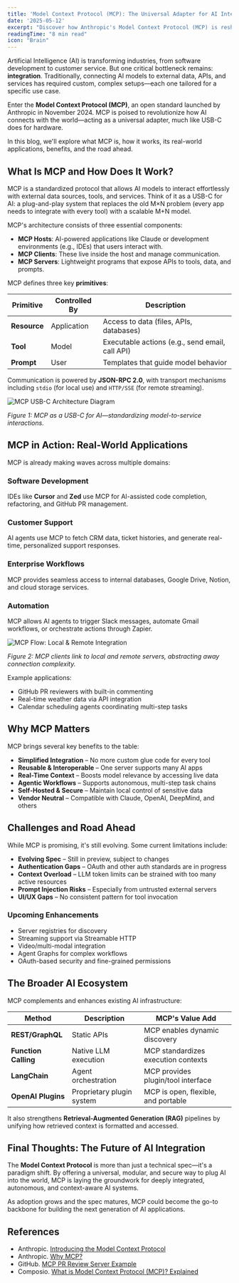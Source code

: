 ```yaml
---
title: 'Model Context Protocol (MCP): The Universal Adapter for AI Integration'
date: '2025-05-12'
excerpt: "Discover how Anthropic's Model Context Protocol (MCP) is reshaping AI integration by standardizing connections between models and external tools, APIs, and data."
readingTime: "8 min read"
icon: "Brain"
---
```


Artificial Intelligence (AI) is transforming industries, from software development to customer service. But one critical bottleneck remains: **integration**. Traditionally, connecting AI models to external data, APIs, and services has required custom, complex setups—each one tailored for a specific use case.

Enter the **Model Context Protocol (MCP)**, an open standard launched by Anthropic in November 2024. MCP is poised to revolutionize how AI connects with the world—acting as a universal adapter, much like USB-C does for hardware.

In this blog, we'll explore what MCP is, how it works, its real-world applications, benefits, and the road ahead.

## What Is MCP and How Does It Work?

MCP is a standardized protocol that allows AI models to interact effortlessly with external data sources, tools, and services. Think of it as a USB-C for AI: a plug-and-play system that replaces the old  M×N problem  (every app needs to integrate with every tool) with a scalable M+N model.

MCP's architecture consists of three essential components:

- **MCP Hosts**: AI-powered applications like Claude or development environments (e.g., IDEs) that users interact with.
- **MCP Clients**: These live inside the host and manage communication.
- **MCP Servers**: Lightweight programs that expose APIs to tools, data, and prompts.

MCP defines three key **primitives**:

| Primitive | Controlled By | Description |
|----------|----------------|-------------|
| **Resource** | Application | Access to data (files, APIs, databases) |
| **Tool**     | Model       | Executable actions (e.g., send email, call API) |
| **Prompt**   | User        | Templates that guide model behavior |

Communication is powered by **JSON-RPC 2.0**, with transport mechanisms including `stdio` (for local use) and `HTTP/SSE` (for remote streaming).

![MCP USB-C Architecture Diagram](/images/blog/mcp/Noah-MCP.png)

*Figure 1: MCP as a USB-C for AI—standardizing model-to-service interactions.*

## MCP in Action: Real-World Applications

MCP is already making waves across multiple domains:

### Software Development
IDEs like **Cursor** and **Zed** use MCP for AI-assisted code completion, refactoring, and GitHub PR management.

### Customer Support
AI agents use MCP to fetch CRM data, ticket histories, and generate real-time, personalized support responses.

### Enterprise Workflows
MCP provides seamless access to internal databases, Google Drive, Notion, and cloud storage services.

### Automation
MCP allows AI agents to trigger Slack messages, automate Gmail workflows, or orchestrate actions through Zapier.

![MCP Flow: Local & Remote Integration](/images/blog/mcp/mcp-architecture.png)

*Figure 2: MCP clients link to local and remote servers, abstracting away connection complexity.*

Example applications:

- GitHub PR reviewers with built-in commenting
- Real-time weather data via API integration
- Calendar scheduling agents coordinating multi-step tasks

## Why MCP Matters

MCP brings several key benefits to the table:

- **Simplified Integration** – No more custom glue code for every tool
- **Reusable & Interoperable** – One server supports many AI apps
- **Real-Time Context** – Boosts model relevance by accessing live data
- **Agentic Workflows** – Supports autonomous, multi-step task chains
- **Self-Hosted & Secure** – Maintain local control of sensitive data
- **Vendor Neutral** – Compatible with Claude, OpenAI, DeepMind, and others

## Challenges and Road Ahead

While MCP is promising, it's still evolving. Some current limitations include:

- **Evolving Spec** – Still in preview, subject to changes
- **Authentication Gaps** – OAuth and other auth standards are in progress
- **Context Overload** – LLM token limits can be strained with too many active resources
- **Prompt Injection Risks** – Especially from untrusted external servers
- **UI/UX Gaps** – No consistent pattern for tool invocation

### Upcoming Enhancements

- Server registries for discovery
- Streaming support via Streamable HTTP
- Video/multi-modal integration
- Agent Graphs for complex workflows
- OAuth-based security and fine-grained permissions

## The Broader AI Ecosystem

MCP complements and enhances existing AI infrastructure:

| Method           | Description           | MCP's Value Add                     |
|------------------|------------------------|--------------------------------------|
| **REST/GraphQL** | Static APIs            | MCP enables dynamic discovery        |
| **Function Calling** | Native LLM execution | MCP standardizes execution contexts  |
| **LangChain**    | Agent orchestration    | MCP provides plugin/tool interface   |
| **OpenAI Plugins** | Proprietary plugin system | MCP is open, flexible, and portable |

It also strengthens **Retrieval-Augmented Generation (RAG)** pipelines by unifying how retrieved context is formatted and accessed.

## Final Thoughts: The Future of AI Integration

The **Model Context Protocol** is more than just a technical spec—it's a paradigm shift. By offering a universal, modular, and secure way to plug AI into the world, MCP is laying the groundwork for deeply integrated, autonomous, and context-aware AI systems.

As adoption grows and the spec matures, MCP could become the go-to backbone for building the next generation of AI applications.

## References

* Anthropic. [Introducing the Model Context Protocol](https://www.anthropic.com/news/model-context-protocol)
* Anthropic. [Why MCP?](https://modelcontextprotocol.io/introduction)
* GitHub. [MCP PR Review Server Example](https://github.com/github/github-mcp-server)
* Composio. [What is Model Context Protocol (MCP)? Explained](https://composio.dev/blog/what-is-model-context-protocol-mcp-explained/)